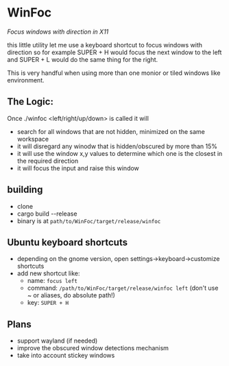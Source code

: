 # WinFoc

*Focus windows with direction in X11*

this little utility let me use a keyboard shortcut to focus windows with direction
so for example SUPER + H would focus the next window to the left and SUPER + L would do the same thing for the right.

This is very handful when using more than one monior or tiled windows like environment.

## The Logic:
Once ./winfoc \<left/right/up/down\> is called it will
- search for all windows that are not hidden, minimized on the same workspace
- it will disregard any winodw that is hidden/obscured by more than 15%
- it will use the window x,y values to determine which one is the closest in the required direction
- it will focus the input and raise this window

## building
- clone
- cargo build --release
- binary is at `path/to/WinFoc/target/release/winfoc`

## Ubuntu keyboard shortcuts
- depending on the gnome version, open settings->keyboard->customize shortcuts
- add new shortcut like:
    - name: `focus left`
    - command: `/path/to/WinFoc/target/release/winfoc left` (don't use ~ or aliases, do absolute path!)
    - key: `SUPER + H`

## Plans
- support wayland (if needed)
- improve the obscured window detections mechanism
- take into account stickey windows
